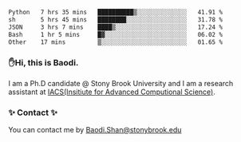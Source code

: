 <!--START_SECTION:waka-->

```txt
Python   7 hrs 35 mins   ██████████▒░░░░░░░░░░░░░░   41.91 %
sh       5 hrs 45 mins   ████████░░░░░░░░░░░░░░░░░   31.78 %
JSON     3 hrs 7 mins    ████▒░░░░░░░░░░░░░░░░░░░░   17.24 %
Bash     1 hr 5 mins     █▓░░░░░░░░░░░░░░░░░░░░░░░   06.02 %
Other    17 mins         ▒░░░░░░░░░░░░░░░░░░░░░░░░   01.65 %
```

<!--END_SECTION:waka-->

### ✋Hi, this is Baodi. 

I am a Ph.D candidate @ Stony Brook University and I am a research assistant at [IACS(Insitiute for Advanced Computional Science)](https://iacs.stonybrook.edu/).

### ✨ Contact ✨

You can contact me by [Baodi.Shan@stonybrook.edu](mailto:Baodi.Shan@stonybrook.edu)





<!--
[![Anurag's GitHub stats](https://github-readme-stats.vercel.app/api?username=lwshanbd&theme=jolly&show_icons=true&count_private=true&include_all_commits=true)](https://github.com/anuraghazra/github-readme-stats)
**lwshanbd/lwshanbd** is a ✨ _special_ ✨ repository because its `README.md` (this file) appears on your GitHub profile.

Here are some ideas to get you started:

- 🔭 I’m currently working on ...
- 🌱 I’m currently learning ...
- 👯 I’m looking to collaborate on ...
- 🤔 I’m looking for help with ...
- 💬 Ask me about ...
- 📫 How to reach me: ...
- 😄 Pronouns: ...
- ⚡ Fun fact: ...
-->
